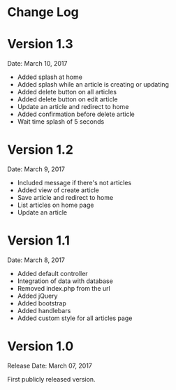 Change Log
===========


Version 1.3
===========

Date: March 10, 2017

- Added splash at home
- Added splash while an article is creating or updating
- Added delete button on all articles
- Added delete button on edit article
- Update an article and redirect to home
- Added confirmation before delete article
- Wait time splash of 5 seconds

Version 1.2
===========

Date: March 9, 2017

- Included message if there's not articles
- Added view of create article
- Save article and redirect to home
- List articles on home page
- Update an article

Version 1.1
================

Date: March 8, 2017

- Added default controller
- Integration of data with database
- Removed index.php from the url
- Added jQuery
- Added bootstrap
- Added handlebars
- Added custom style for all articles page

Version 1.0
================

Release Date: March 07, 2017

First publicly released version.